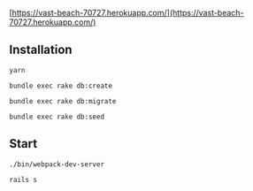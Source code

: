 [https://vast-beach-70727.herokuapp.com/](https://vast-beach-70727.herokuapp.com/)
## Installation
`yarn`

`bundle exec rake db:create`

`bundle exec rake db:migrate`

`bundle exec rake db:seed`

## Start
`./bin/webpack-dev-server`

`rails s`
